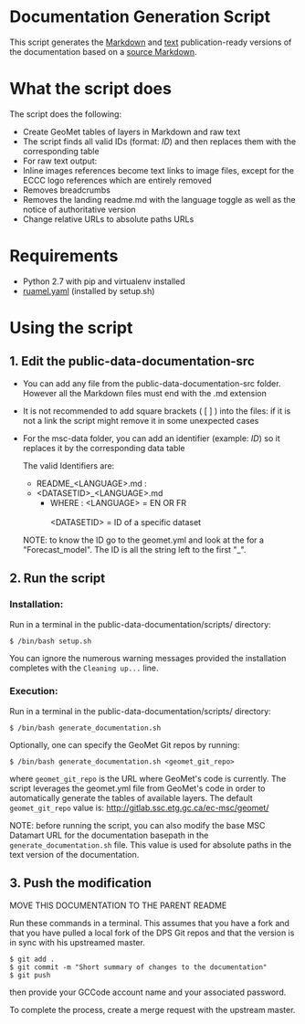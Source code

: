 # Documentation Generation Script

This script generates the [Markdown](../public-data-documentation-md) and [text](../public-data-documentation-txt) publication-ready versions of the documentation based on a
[source Markdown](../public-data-documentation-src).


# What the script does

The script does the following:
* Create GeoMet tables of layers in Markdown and raw text
 * The script finds all valid IDs (format: $ID$) and then replaces them with the corresponding table
* For raw text output:
 * Inline images references become text links to image files, except for the ECCC logo references which are entirely removed
 * Removes breadcrumbs
 * Removes the landing readme.md with the language toggle as well as the notice of authoritative version
 * Change relative URLs to absolute paths URLs


# Requirements

* Python 2.7 with pip and virtualenv installed
* [ruamel.yaml](https://pypi.python.org/pypi/ruamel.yaml) (installed by setup.sh)


# Using the script

## 1. Edit the public-data-documentation-src
* You can add any file from the public-data-documentation-src folder. However all the Markdown files must end with the .md extension
* It is not recommended to add square brackets ( [ ] ) into the files: if it is not a link the script might remove it in some unexpected cases
* For the msc-data folder, you can add an identifier (example: $ID$) so it replaces it by the corresponding data table

  The valid Identifiers are:
    *  README_\<LANGUAGE\>.md :
    *  \<DATASETID\>_\<LANGUAGE\>.md
        * WHERE :
            \<LANGUAGE\> = EN OR FR <br><br>
            \<DATASETID\> = ID of a specific dataset

    NOTE: to know the ID go to the geomet.yml and look at the
    for a "Forecast_model". The ID is all the string left to the first
    "_".

## 2. Run the script

### Installation:

Run in a terminal in the public-data-documentation/scripts/ directory:

    $ /bin/bash setup.sh

You can ignore the numerous warning messages provided the installation completes with the `Cleaning up...` line.

### Execution:

Run in a terminal in the public-data-documentation/scripts/ directory:

    $ /bin/bash generate_documentation.sh

Optionally, one can specify the GeoMet Git repos by running:

    $ /bin/bash generate_documentation.sh <geomet_git_repo>

where `geomet_git_repo` is the URL where GeoMet's code is currently. The script leverages the geomet.yml file from GeoMet's code in order to automatically generate the tables of available layers. The default `geomet_git_repo` value is: http://gitlab.ssc.etg.gc.ca/ec-msc/geomet/

NOTE: before running the script, you can also modify the base MSC Datamart URL for the documentation basepath in the
`generate_documentation.sh` file. This value is used for absolute paths in the text version of the documentation.

## 3. Push the modification

MOVE THIS DOCUMENTATION TO THE PARENT README

Run these commands in a terminal. This assumes that you have a fork and that you have pulled a local fork of the DPS Git repos and that the version is in sync with his upstreamed master.

    $ git add .
    $ git commit -m "Short summary of changes to the documentation"
    $ git push

then provide your GCCode account name and your associated password.

To complete the process, create a merge request with the upstream master.
